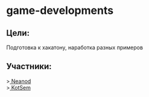 # game-developments
<h2>Цели:</h2>
Подготовка к хакатону, наработка разных примеров
<h2>Участники:</h2>
><a href = "https://github.com/azaz-azaz"> Neanod </a><br>
><a href = "https://github.com/KotSem"> KotSem </a>
